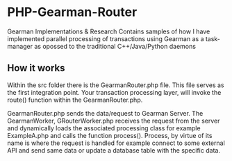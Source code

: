 # PHP-Gearman-Router
Gearman Implementations &amp; Research
Contains samples of how I have implemented parallel processing of transactions using Gearman as a task-manager as opossed to 
the traditional C++/Java/Python daemons

How it works
------------
Within the src folder there is the GearmanRouter.php file. This file serves as the first integration point. Your transaction processing layer, will invoke the route() function within the GearmanRouter.php.

GearmanRouter.php sends the data/request to Gearman Server. The GearmanWorker, GRouterWorker.php receives the request from the server and dynamically loads the associated processing class for example ExampleA.php and calls the function process(). Process, by virtue of its name is where the request is handled for example connect to some external API and send same data or update a database table with the specific data.
